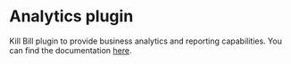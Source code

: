 Analytics plugin
================

Kill Bill plugin to provide business analytics and reporting capabilities. You can find the documentation [here](http://killbill.github.io/killbill-docs/userguide.html).
